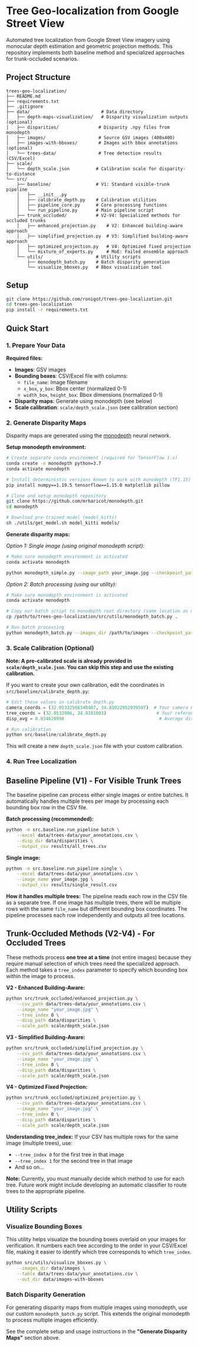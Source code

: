 # Tree Geo-localization from Google Street View
Automated tree localization from Google Street View imagery using monocular depth estimation and geometric projection methods. This repository implements both baseline method and specialized approaches for trunk-occluded scenarios.

## Project Structure

```
trees-geo-localization/
├── README.md
├── requirements.txt
├── .gitignore
├── data/                           # Data directory
│   ├── depth-maps-visualization/   # Disparity visualization outputs (optional)
│   ├── disparities/               # Disparity .npy files from monodepth
│   ├── images/                    # Source GSV images (400x400)
│   ├── images-with-bboxes/        # Images with bbox annotations (optional)
│   └── trees-data/                # Tree detection results (CSV/Excel)
├── scale/
│   └── depth_scale.json          # Calibration scale for disparity-to-distance
└── src/
    ├── baseline/                 # V1: Standard visible-trunk pipeline
    │   ├── __init__.py
    │   ├── calibrate_depth.py    # Calibration utilities
    │   ├── pipeline_core.py      # Core processing functions
    │   └── run_pipeline.py       # Main pipeline script
    ├── trunk_occluded/           # V2-V4: Specialized methods for occluded trunks
    │   ├── enhanced_projection.py    # V2: Enhanced building-aware approach
    │   ├── simplified_projection.py  # V3: Simplified building-aware approach
    │   ├── optimized_projection.py   # V4: Optimized fixed projection
    │   └── mixture_of_experts.py     # MoE: Failed ensemble approach
    └── utils/                    # Utility scripts
        ├── monodepth_batch.py    # Batch disparity generation
        └── visualize_bboxes.py   # Bbox visualization tool
```

## Setup
```bash
git clone https://github.com/ronigot/trees-geo-localization.git
cd trees-geo-localization
pip install -r requirements.txt
```

## Quick Start

### 1. Prepare Your Data

**Required files:**
- **Images**: GSV images
- **Bounding boxes**: CSV/Excel file with columns:
  - `file_name`: Image filename
  - `x_box`, `y_box`: Bbox center (normalized 0-1)
  - `width_box`, `height_box`: Bbox dimensions (normalized 0-1)
- **Disparity maps**: Generate using monodepth (see below)
- **Scale calibration**: `scale/depth_scale.json` (see calibration section)


### 2. Generate Disparity Maps

Disparity maps are generated using the [monodepth](https://github.com/mrharicot/monodepth) neural network.

**Setup monodepth environment:**
```bash
# Create separate conda environment (required for TensorFlow 1.x)
conda create -n monodepth python=3.7
conda activate monodepth

# Install deterministic versions known to work with monodepth (TF1.15)
pip install numpy==1.19.5 tensorflow==1.15.0 matplotlib pillow

# Clone and setup monodepth repository
git clone https://github.com/mrharicot/monodepth.git
cd monodepth

# Download pre-trained model (model_kitti)
sh ./utils/get_model.sh model_kitti models/
```

**Generate disparity maps:**

*Option 1: Single image (using original monodepth script):*
```bash
# Make sure monodepth environment is activated
conda activate monodepth

python monodepth_simple.py --image_path your_image.jpg --checkpoint_path models/model_kitti
```

*Option 2: Batch processing (using our utility):*
```bash
# Make sure monodepth environment is activated
conda activate monodepth

# Copy our batch script to monodepth root directory (same location as monodepth_simple.py)
cp /path/to/trees-geo-localization/src/utils/monodepth_batch.py .

# Run batch processing
python monodepth_batch.py --images_dir /path/to/images --checkpoint_path models/model_kitti --output_dir /path/to/disparities
```


### 3. Scale Calibration (Optional)

**Note: A pre-calibrated scale is already provided in `scale/depth_scale.json`. You can skip this step and use the existing calibration.**

If you want to create your own calibration, edit the coordinates in `src/baseline/calibrate_depth.py`:

```python
# Edit these values in calibrate_depth.py
camera_coords = (32.05332566340407, 34.81022952939507)  # Your camera GPS
tree_coords = (32.0532986, 34.8101803)                   # Your reference tree GPS  
disp_avg = 0.034628998                                    # Average disparity from tree bbox

# Run calibration
python src/baseline/calibrate_depth.py
```

This will create a new `depth_scale.json` file with your custom calibration.


### 4. Run Tree Localization

## Baseline Pipeline (V1) - For Visible Trunk Trees

The baseline pipeline can process either single images or entire batches. It automatically handles multiple trees per image by processing each bounding box row in the CSV file.

**Batch processing (recommended):**
```bash
python -m src.baseline.run_pipeline batch \
    --excel data/trees-data/your_annotations.csv \
    --disp_dir data/disparities \
    --output_csv results/all_trees.csv
```

**Single image:**
```bash
python -m src.baseline.run_pipeline single \
    --excel data/trees-data/your_annotations.csv \
    --image_name your_image.jpg \
    --output_csv results/single_result.csv
```

**How it handles multiple trees:** The pipeline reads each row in the CSV file as a separate tree. If one image has multiple trees, there will be multiple rows with the same `file_name` but different bounding box coordinates. The pipeline processes each row independently and outputs all tree locations.

## Trunk-Occluded Methods (V2-V4) - For Occluded Trees

These methods process **one tree at a time** (not entire images) because they require manual selection of which trees need the specialized approach. Each method takes a `tree_index` parameter to specify which bounding box within the image to process.

**V2 - Enhanced Building-Aware:**
```bash
python src/trunk_occluded/enhanced_projection.py \
    --csv_path data/trees-data/your_annotations.csv \
    --image_name "your_image.jpg" \
    --tree_index 0 \
    --disp_path data/disparities \
    --scale_path scale/depth_scale.json
```

**V3 - Simplified Building-Aware:**
```bash
python src/trunk_occluded/simplified_projection.py \
    --csv_path data/trees-data/your_annotations.csv \
    --image_name "your_image.jpg" \
    --tree_index 0 \
    --disp_path data/disparities \
    --scale_path scale/depth_scale.json
```

**V4 - Optimized Fixed Projection:**
```bash
python src/trunk_occluded/optimized_projection.py \
    --csv_path data/trees-data/your_annotations.csv \
    --image_name "your_image.jpg" \
    --tree_index 0 \
    --disp_path data/disparities \
    --scale_path scale/depth_scale.json
```


**Understanding tree_index:** If your CSV has multiple rows for the same image (multiple trees), use:
- `--tree_index 0` for the first tree in that image
- `--tree_index 1` for the second tree in that image
- And so on...

**Note:** Currently, you must manually decide which method to use for each tree. Future work might include developing an automatic classifier to route trees to the appropriate pipeline.


## Utility Scripts

### Visualize Bounding Boxes
This utility helps visualize the bounding boxes overlaid on your images for verification. It numbers each tree according to the order in your CSV/Excel file, making it easier to identify which tree corresponds to which `tree_index`.

```bash
python src/utils/visualize_bboxes.py \
    --images_dir data/images \
    --table data/trees-data/your_annotations.csv \
    --out_dir data/images-with-bboxes
```

### Batch Disparity Generation
For generating disparity maps from multiple images using monodepth, use our custom `monodepth_batch.py` script. This extends the original monodepth to process multiple images efficiently.

See the complete setup and usage instructions in the **"Generate Disparity Maps"** section above.




